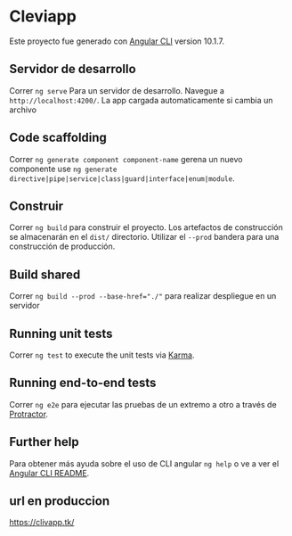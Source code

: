 # Cleviapp

Este proyecto fue generado con [Angular CLI](https://github.com/angular/angular-cli) version 10.1.7.

## Servidor de desarrollo

Correr `ng serve` Para un servidor de desarrollo. Navegue a `http://localhost:4200/`. La app cargada automaticamente si cambia un archivo

## Code scaffolding

Correr `ng generate component component-name` gerena un nuevo componente use `ng generate directive|pipe|service|class|guard|interface|enum|module`.

## Construir

Correr `ng build` para construir el proyecto. Los artefactos de construcción se almacenarán en el `dist/` directorio. Utilizar el `--prod` bandera para una construcción de producción.

## Build shared
Correr `ng build --prod --base-href="./"` para realizar despliegue en un servidor 

## Running unit tests

Correr `ng test` to execute the unit tests via [Karma](https://karma-runner.github.io).


## Running end-to-end tests

Correr `ng e2e` para ejecutar las pruebas de un extremo a otro a través de [Protractor](http://www.protractortest.org/).

## Further help

Para obtener más ayuda sobre el uso de CLI angular `ng help` o ve a ver el [Angular CLI README](https://github.com/angular/angular-cli/blob/master/README.md).

## url en produccion
https://clivapp.tk/
